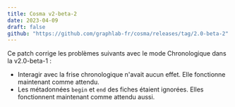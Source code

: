 ```yaml
---
title: Cosma v2-beta-2
date: 2023-04-09
draft: false
github: "https://github.com/graphlab-fr/cosma/releases/tag/2.0-beta-2"
---
```


Ce patch corrige les problèmes suivants avec le mode Chronologique dans la v2.0-beta-1 :

- Interagir avec la frise chronologique n'avait aucun effet. Elle fonctionne maintenant comme attendu.
- Les métadonnées `begin` et `end` des fiches étaient ignorées. Elles fonctionnent maintenant comme attendu aussi.